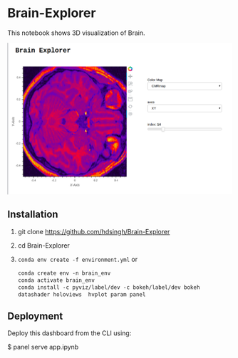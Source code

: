# Brain-Explorer

This notebook shows 3D visualization of Brain.

![Dashboard](dashboard.png)

## Installation

1. git clone https://github.com/hdsingh/Brain-Explorer

2. cd Brain-Explorer

3. `conda env create -f environment.yml`  or 
    ```
    conda create env -n brain_env
    conda activate brain_env
    conda install -c pyviz/label/dev -c bokeh/label/dev bokeh datashader holoviews  hvplot param panel
    ```

## Deployment

Deploy this dashboard from the CLI using:

 $ panel serve app.ipynb